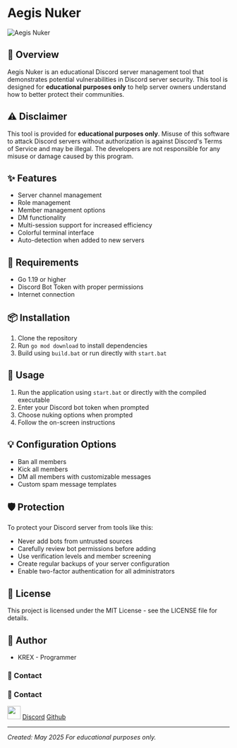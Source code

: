 # Aegis Nuker

![Aegis Nuker](https://i.imgur.com/QUb3JKh.png)

## 📜 Overview
Aegis Nuker is an educational Discord server management tool that demonstrates potential vulnerabilities in Discord server security. This tool is designed for **educational purposes only** to help server owners understand how to better protect their communities.

## ⚠️ Disclaimer
This tool is provided for **educational purposes only**. Misuse of this software to attack Discord servers without authorization is against Discord's Terms of Service and may be illegal. The developers are not responsible for any misuse or damage caused by this program.

## ✨ Features
- Server channel management
- Role management
- Member management options
- DM functionality
- Multi-session support for increased efficiency
- Colorful terminal interface
- Auto-detection when added to new servers

## 🔧 Requirements
- Go 1.19 or higher
- Discord Bot Token with proper permissions
- Internet connection

## 📦 Installation
1. Clone the repository
2. Run `go mod download` to install dependencies
3. Build using `build.bat` or run directly with `start.bat`

## 🚀 Usage
1. Run the application using `start.bat` or directly with the compiled executable
2. Enter your Discord bot token when prompted
3. Choose nuking options when prompted
4. Follow the on-screen instructions

## 💡 Configuration Options
- Ban all members
- Kick all members
- DM all members with customizable messages
- Custom spam message templates

## 🛡️ Protection
To protect your Discord server from tools like this:
- Never add bots from untrusted sources
- Carefully review bot permissions before adding
- Use verification levels and member screening
- Create regular backups of your server configuration
- Enable two-factor authentication for all administrators

## 📄 License
This project is licensed under the MIT License - see the LICENSE file for details.

## 👤 Author
- KREX - Programmer

### 🔗 Contact

### 🔗 Contact

<img src="https://assets-global.website-files.com/6257adef93867e50d84d30e2/636e0a69f118df70ad7828d4_icon_clyde_blurple_RGB.svg" width="30"> [Discord](https://discord.com/users/1012249571436548136)
[Github](https://github.com/Krex381)

---
*Created: May 2025*
*For educational purposes only.*